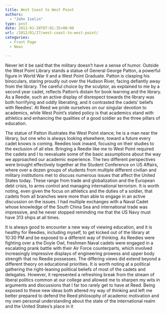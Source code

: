 ```yaml
---
title: West Coast to West Point
authors: 
  - "John Iselin"
type: post
date: 2012-01-28T07:01:35+00:00
url: /2012/01/27/west-coast-to-west-point/
categories:
  - Front Page
  - News

---
```

Never let it be said that the military doesn’t have a sense of humor. Outside the West Point Library stands a statue of General George Patton, a powerful figure in World War II and a West Point Graduate. Patton is clasping his binoculars, staring proudly out over the Hudson River, facing defiantly away from the library. The careful choice by the sculptor, as explained to me by a second year cadet, reflects Patton’s distain for book learning and the library. As a Reedie, such an active display of disrespect towards the library was both horrifying and oddly liberating, and it contrasted the cadets’ beliefs with Reedies’. At Reed we pride ourselves on our singular devotion to academics, while West Point’s stated policy is that academics stand with athletics and enhancing the qualities of a good soldier as the three pillars of education.

The statue of Patton illustrates the West Point stance; he is a man near the library, but one who is always looking elsewhere, toward a future every cadet knows is coming. Reedies look inward, focusing on their studies to the exclusion of all else. Bringing a Reedie like me to West Point required the cadets and I to reevaluate some of the basic assumptions about the way we approached our academic experience. The two different perspectives were brought effectively together at the Student Conference on US Affairs, where over a dozen groups of students from multiple different civilian and military institutions met to discuss numerous issues that affect the United States today. These range from trade and globalization and the European debt crisis, to arms control and managing international terrorism. It is worth noting, even given the focus on athletics and the duties of a soldier, that cadets from all branches were more than able to engage in an active discussion on the issues. I had multiple exchanges with a Naval Cadet whose knowledge of the South China Sea and international trade was impressive, and he never stopped reminding me that the US Navy must have 313 ships at all times.

It is always good to encounter a new way of viewing education, and it is healthy for Reedies, including myself, to get kicked out of the library at 10:30 PM and be exposed to a different way of thinking. As Reedies were fighting over a the Doyle Owl, freshmen Naval cadets were engaged in a escalating prank battle with their Air Force counterparts, which involved increasingly impressive displays of engineering prowess and upper body strength that no Reedie possesses. The differing views did extend beyond a different theory on educational priorities. It is worth noting at a political gathering the right-leaning political beliefs of most of the cadets and delegates. However, it represented a refreshing break from the stream of liberal politics common at our college and allowed me to sharpen my wits in arguments and discussions that I far too rarely get to have at Reed. Being exposed to these new ideas both altered my way of thinking and left me better prepared to defend the Reed philosophy of academic motivation and my own personal understanding about the state of the international realm and the United States’s place in it
